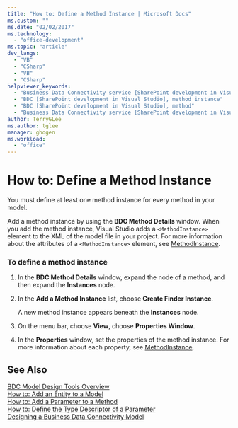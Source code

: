 ```yaml
---
title: "How to: Define a Method Instance | Microsoft Docs"
ms.custom: ""
ms.date: "02/02/2017"
ms.technology: 
  - "office-development"
ms.topic: "article"
dev_langs: 
  - "VB"
  - "CSharp"
  - "VB"
  - "CSharp"
helpviewer_keywords: 
  - "Business Data Connectivity service [SharePoint development in Visual Studio], method instance"
  - "BDC [SharePoint development in Visual Studio], method instance"
  - "BDC [SharePoint development in Visual Studio], method"
  - "Business Data Connectivity service [SharePoint development in Visual Studio], method"
author: TerryGLee
ms.author: tglee
manager: ghogen
ms.workload: 
  - "office"
---
```

# How to: Define a Method Instance
  You must define at least one method instance for every method in your model.  
  
 Add a method instance by using the **BDC Method Details** window. When you add the method instance, Visual Studio adds a `<MethodInstance>` element to the XML of the model file in your project. For more information about the attributes of a `<MethodInstance>` element, see [MethodInstance](http://go.microsoft.com/fwlink/?LinkID=169282).  
  
### To define a method instance  
  
1.  In the **BDC Method Details** window, expand the node of a method, and then expand the **Instances** node.  
  
2.  In the **Add a Method Instance** list, choose **Create Finder Instance**.  
  
     A new method instance appears beneath the **Instances** node.  
  
3.  On the menu bar, choose **View**, choose **Properties Window**.  
  
4.  In the **Properties** window, set the properties of the method instance. For more information about each property, see [MethodInstance](http://go.microsoft.com/fwlink/?LinkID=169282).  
  
## See Also  
 [BDC Model Design Tools Overview](../sharepoint/bdc-model-design-tools-overview.md)   
 [How to: Add an Entity to a Model](../sharepoint/how-to-add-an-entity-to-a-model.md)   
 [How to: Add a Parameter to a Method](../sharepoint/how-to-add-a-parameter-to-a-method.md)   
 [How to: Define the Type Descriptor of a Parameter](../sharepoint/how-to-define-the-type-descriptor-of-a-parameter.md)   
 [Designing a Business Data Connectivity Model](../sharepoint/designing-a-business-data-connectivity-model.md)  
  
  